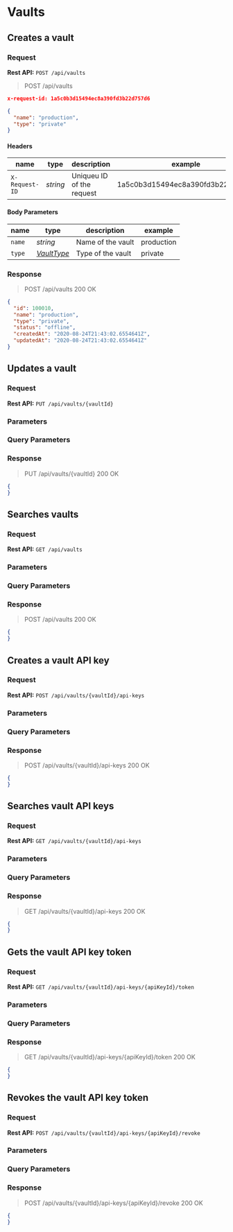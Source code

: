# Vaults

## Creates a vault

### Request

**Rest API:** `POST /api/vaults`

> POST /api/vaults

```json
x-request-id: 1a5c0b3d15494ec8a390fd3b22d757d6

{
  "name": "production",
  "type": "private"
}
```

#### Headers

name | type | description | example
---- | ---- | ----------- | -------
`X-Request-ID` | *string* | Uniqueu ID of the request | 1a5c0b3d15494ec8a390fd3b22d757d6


#### Body Parameters

name | type | description | example
---- | ---- | ----------- | -------
`name` | *string* | Name of the vault | production
`type` | *[VaultType](#VaultType)* | Type of the vault | private

### Response

> POST /api/vaults 200 OK

```json
{
  "id": 100010,
  "name": "production",
  "type": "private",
  "status": "offline",
  "createdAt": "2020-08-24T21:43:02.6554641Z",
  "updatedAt": "2020-08-24T21:43:02.6554641Z"
}
```

## Updates a vault

### Request

**Rest API:** `PUT /api/vaults/{vaultId}`

### Parameters

### Query Parameters

### Response

> PUT /api/vaults/{vaultId} 200 OK

```json
{
}
```

## Searches vaults

### Request

**Rest API:** `GET /api/vaults`

### Parameters

### Query Parameters


### Response

> POST /api/vaults 200 OK

```json
{
}
```

## Creates a vault API key

### Request

**Rest API:** `POST /api/vaults/{vaultId}/api-keys`

### Parameters

### Query Parameters

### Response

> POST /api/vaults/{vaultId}/api-keys 200 OK

```json
{
}
```

## Searches vault API keys

### Request

**Rest API:** `GET /api/vaults/{vaultId}/api-keys`

### Parameters

### Query Parameters

### Response

> GET /api/vaults/{vaultId}/api-keys 200 OK

```json
{
}
```

## Gets the vault API key token

### Request

**Rest API:** `GET /api/vaults/{vaultId}/api-keys/{apiKeyId}/token`

### Parameters

### Query Parameters

### Response

> GET /api/vaults/{vaultId}/api-keys/{apiKeyId}/token 200 OK

```json
{
}
```

## Revokes the vault API key token

### Request

**Rest API:** `POST /api/vaults/{vaultId}/api-keys/{apiKeyId}/revoke`

### Parameters

### Query Parameters

### Response

> POST /api/vaults/{vaultId}/api-keys/{apiKeyId}/revoke 200 OK

```json
{
}
```
